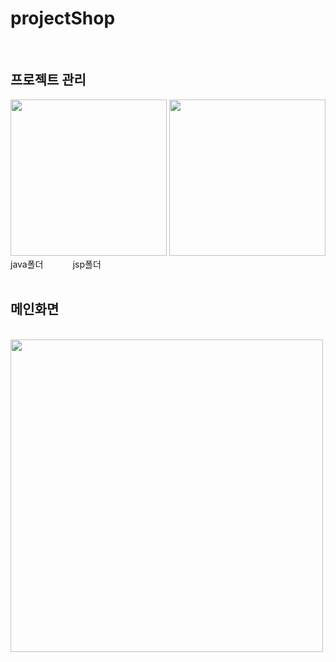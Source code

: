 # projectShop
</br>
<h2>프로젝트 관리</h2>
<div>
<img width="250" src="https://user-images.githubusercontent.com/61183586/84055580-fde2d280-a9ef-11ea-94d7-32e94e18d57b.jpg">
<img width="250" src="https://user-images.githubusercontent.com/61183586/84056491-4058df00-a9f1-11ea-9745-d1cedd42129e.png">
</br>
java폴더 &nbsp;&nbsp;&nbsp;&nbsp;&nbsp;&nbsp;&nbsp;&nbsp;&nbsp;&nbsp; jsp폴더
</div>
</br>
<h2>메인화면</h2>
</br>
<div>
<img width="500" src="https://user-images.githubusercontent.com/61183586/84055960-85c8dc80-a9f0-11ea-99b5-21be8ac8c0fd.jpg">
</div>

